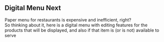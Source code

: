## Digital Menu Next

Paper menu for restaurants is expensive and inefficient, right?<br>
So thinking about it, here is a digital menu with editing features for the products that will be displayed, and also if that item is (or is not) available to serve
